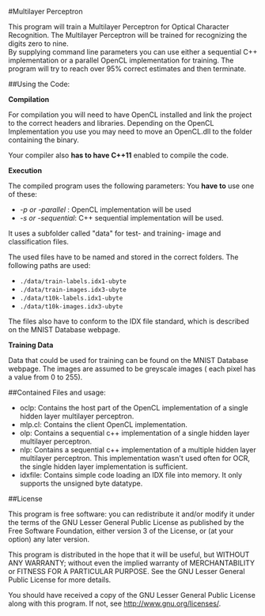 #Multilayer Perceptron

This program will train a Multilayer Perceptron for Optical Character Recognition. The Multilayer Perceptron will be trained for recognizing the digits zero to nine.  
By supplying command line parameters you can use either a sequential C++ implementation or a parallel OpenCL implementation for training. The program will try to reach over 95% correct estimates and then terminate.

##Using the Code:

**Compilation**

For compilation you will need to have OpenCL installed and link the project to the correct headers and libraries. Depending on the OpenCL Implementation you use you may need to move an OpenCL.dll to the folder containing the binary.

Your compiler also **has to have C++11** enabled to compile the code.

**Execution**

The compiled program uses the following parameters:
You **have to** use one of these:
- *-p or -parallel* : OpenCL implementation will be used
- *-s or -sequential*: C++ sequential implementation will be used.

It uses a subfolder called "data" for test- and training- image and classification files.

The used files have to be named and stored in the correct folders.
The following paths are used:

- `./data/train-labels.idx1-ubyte`
- `./data/train-images.idx3-ubyte`
- `./data/t10k-labels.idx1-ubyte`
- `./data/t10k-images.idx3-ubyte`


The files also have to conform to the IDX file standard, which is described on the MNIST Database webpage.


**Training Data**

Data that could be used for training can be found on the MNIST Database webpage. The images are assumed to be greyscale images ( each pixel has a value from 0 to 255).

##Contained Files and usage:

- oclp: Contains the host part of the OpenCL implementation of a single hidden layer multilayer perceptron.  
- mlp.cl: Contains the client OpenCL implementation.  
- olp: Contains a sequential c++ implementation of a single hidden layer multilayer perceptron.  
- nlp: Contains a sequential c++ implementation of a multiple hidden layer multilayer perceptron. This implementation wasn't used often for OCR, the single hidden layer implementation is sufficient.  
- idxfile: Contains simple code loading an IDX file into memory. It only supports the unsigned byte datatype.  


##License

This program is free software: you can redistribute it and/or modify it under the terms of the GNU Lesser General Public License as published by the Free Software Foundation, either version 3 of the License, or (at your option) any later version.

This program is distributed in the hope that it will be useful, but WITHOUT ANY WARRANTY; without even the implied warranty of MERCHANTABILITY or FITNESS FOR A PARTICULAR PURPOSE.  See the GNU Lesser General Public License for more details.

You should have received a copy of the GNU Lesser General Public License along with this program.  If not, see <http://www.gnu.org/licenses/>.
